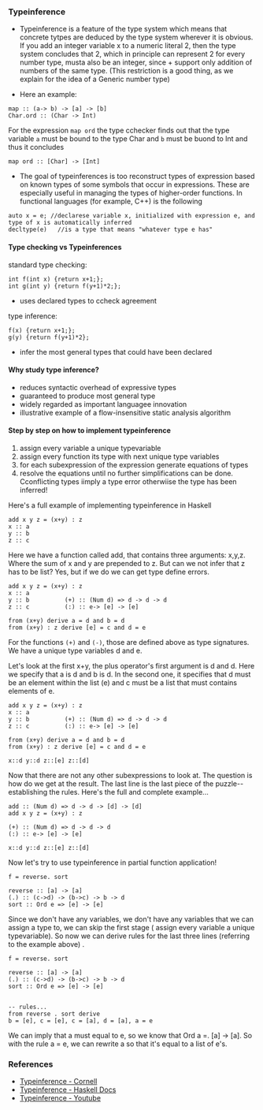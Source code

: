 ### Typeinference

- Typeinference is a feature of the type system which means that concrete tytpes are deduced by the type system wherever it is obvious. If you add an integer variable x to a numeric literal 2, then the type system concludes that 2, which in principle can represent 2 for every number type, musta also be an integer, since + support only addition of numbers of the same type. (This restriction is a good thing, as we explain for the idea of a Generic number type)

- Here an example:
```
map :: (a-> b) -> [a] -> [b]
Char.ord :: (Char -> Int)
```
For the expression `map ord` the type cchecker finds out that the type variable `a` must be bound to the type Char and `b` must be buond to Int and thus it concludes

```
map ord :: [Char] -> [Int]
```

- The goal of typeinferences is too reconstruct types of expression based on known types of some symbols that occur in expressions. These are especially useful in managing the types of higher-order functions. In functional languages (for example, C++) is the following

```
auto x = e; //declarese variable x, initialized with expression e, and type of x is automatically inferred
decltype(e)   //is a type that means "whatever type e has"
```

#### Type checking vs Typeinferences

standard type checking:
```
int f(int x) {return x+1;};
int g(int y) {return f(y+1)*2;};
```
- uses declared types to ccheck agreement 

type inference:
```
f(x) {return x+1;};
g(y) {return f(y+1)*2};
```
- infer the most general types that could have been declared

#### Why study type inference?
- reduces syntactic overhead of expressive types 
- guaranteed to produce most general type 
- widely regarded as important languagee innovation
- illustrative example of a flow-insensitive static analysis algorithm

#### Step by step on how to implement typeinference 

1) assign every variable a unique typevariable
2) assign every function its type with next unique type variables
3) for each subexpression of the expression generate equations of types
4) resolve the equations until no further simplifications can be done. Cconflicting types iimply a type error otherwiise the type has been inferred! 

Here's a full example of implementing typeinference in Haskell
```
add x y z = (x+y) : z
x :: a
y :: b
z :: c
```
Here we have a function called add, that contains three arguments: x,y,z. Where the sum of x and y are prepended to z. 
But can we not infer that z has to be list? Yes, but if we do we can get type define errors.


```
add x y z = (x+y) : z
x :: a
y :: b          (+) :: (Num d) => d -> d -> d
z :: c          (:) :: e-> [e] -> [e]

from (x+y) derive a = d and b = d
from (x+y) : z derive [e] = c and d = e
```

For the functions `(+)` and `(-)`, those are defined above as type signatures. We have a unique type variables d and e. 

Let's look at the first x+y, the plus operator's first argument is d and d. Here we specify that a is d and b is d. 
In the second one, it specifies that d must be an element within the list (e) and c must be a list that must contains elements of e. 


```
add x y z = (x+y) : z
x :: a
y :: b          (+) :: (Num d) => d -> d -> d
z :: c          (:) :: e-> [e] -> [e]

from (x+y) derive a = d and b = d
from (x+y) : z derive [e] = c and d = e

x::d y::d z::[e] z::[d]
```
Now that there are not any other subexpressions to look at. The question is how do we get at the result. The last line is the last piece of the puzzle--establishing the rules. Here's the full and complete example...


```
add :: (Num d) => d -> d -> [d] -> [d]
add x y z = (x+y) : z

(+) :: (Num d) => d -> d -> d
(:) :: e-> [e] -> [e]

x::d y::d z::[e] z::[d]
```

Now let's try to use typeinference in partial function application!

```
f = reverse. sort

reverse :: [a] -> [a]
(.) :: (c->d) -> (b->c) -> b -> d
sort :: Ord e => [e] -> [e]
```
Since we don't have any variables, we don't have any variables that we can assign a type to, we can skip the first stage ( assign every variable a unique typevariable). So now we can derive rules for the last three lines (referring to the example above) .

```
f = reverse. sort

reverse :: [a] -> [a]
(.) :: (c->d) -> (b->c) -> b -> d
sort :: Ord e => [e] -> [e]


-- rules...
from reverse . sort derive 
b = [e], c = [e], c = [a], d = [a], a = e
```
We can imply that a must equal to e, so we know that Ord a =. [a] -> [a]. So with the rule a = e, we can rewrite a so that it's equal to a list of e's.


### References 
- [Typeinference - Cornell](https://www.cs.cornell.edu/courses/cs3110/2016fa/l/17-inference/lec.pdf)
- [Typeinference - Haskell Docs](https://wiki.haskell.org/Type_inference)
- [Typeinference - Youtube](https://youtu.be/bv7aenMgSkg)
